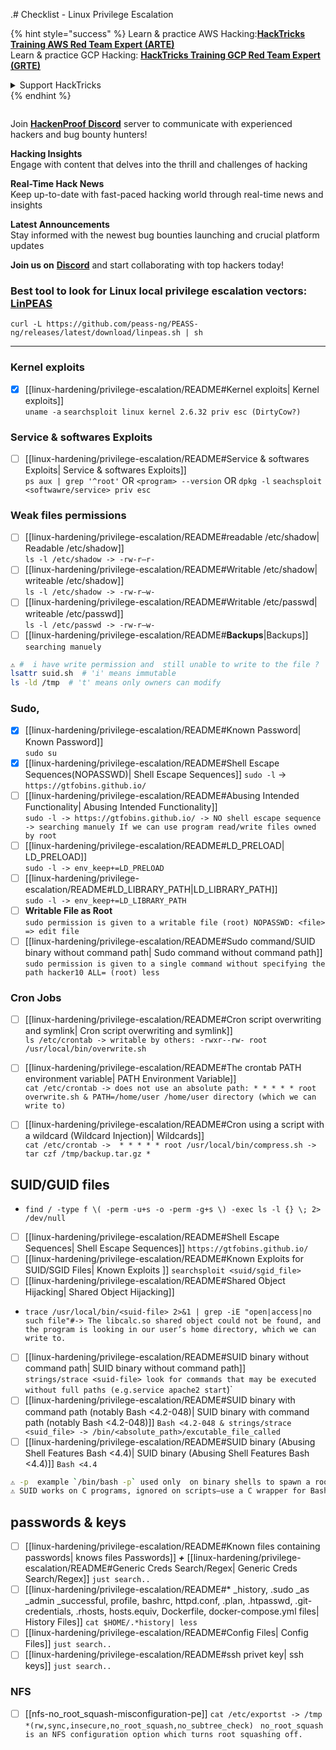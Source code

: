 .# Checklist - Linux Privilege Escalation

{% hint style="success" %}
Learn & practice AWS Hacking:<img src="/.gitbook/assets/arte.png" alt="" data-size="line">[**HackTricks Training AWS Red Team Expert (ARTE)**](https://training.hacktricks.xyz/courses/arte)<img src="/.gitbook/assets/arte.png" alt="" data-size="line">\
Learn & practice GCP Hacking: <img src="/.gitbook/assets/grte.png" alt="" data-size="line">[**HackTricks Training GCP Red Team Expert (GRTE)**<img src="/.gitbook/assets/grte.png" alt="" data-size="line">](https://training.hacktricks.xyz/courses/grte)

<details>

<summary>Support HackTricks</summary>

* Check the [**subscription plans**](https://github.com/sponsors/carlospolop)!
* **Join the** 💬 [**Discord group**](https://discord.gg/hRep4RUj7f) or the [**telegram group**](https://t.me/peass) or **follow** us on **Twitter** 🐦 [**@hacktricks\_live**](https://twitter.com/hacktricks\_live)**.**
* **Share hacking tricks by submitting PRs to the** [**HackTricks**](https://github.com/carlospolop/hacktricks) and [**HackTricks Cloud**](https://github.com/carlospolop/hacktricks-cloud) github repos.

</details>
{% endhint %}

<figure><img src="../.gitbook/assets/image (380).png" alt=""><figcaption></figcaption></figure>

Join [**HackenProof Discord**](https://discord.com/invite/N3FrSbmwdy) server to communicate with experienced hackers and bug bounty hunters!

**Hacking Insights**\
Engage with content that delves into the thrill and challenges of hacking

**Real-Time Hack News**\
Keep up-to-date with fast-paced hacking world through real-time news and insights

**Latest Announcements**\
Stay informed with the newest bug bounties launching and crucial platform updates

**Join us on** [**Discord**](https://discord.com/invite/N3FrSbmwdy) and start collaborating with top hackers today!

### **Best tool to look for Linux local privilege escalation vectors:** [**LinPEAS**](https://github.com/carlospolop/privilege-escalation-awesome-scripts-suite/tree/master/linPEAS)

`curl -L https://github.com/peass-ng/PEASS-ng/releases/latest/download/linpeas.sh | sh`
***
###  Kernel exploits
- [x] [[linux-hardening/privilege-escalation/README#Kernel exploits| Kernel exploits]]  
`uname -a`
`searchsploit linux kernel 2.6.32 priv esc (DirtyCow?)`
### Service & softwares Exploits
- [ ] [[linux-hardening/privilege-escalation/README#Service & softwares Exploits| Service & softwares Exploits]]  
`ps aux | grep '^root'` OR `<program> --version` OR `dpkg -l`
`seachsploit <softwawre/service> priv esc`

### Weak files permissions
- [ ] [[linux-hardening/privilege-escalation/README#readable /etc/shadow| Readable /etc/shadow]]  
`ls -l /etc/shadow -> -rw-r—r-`
- [ ] [[linux-hardening/privilege-escalation/README#Writable /etc/shadow| writeable /etc/shadow]]  
`ls -l /etc/shadow -> -rw-r—w-`
- [ ] [[linux-hardening/privilege-escalation/README#Writable /etc/passwd| writeable /etc/passwd]]  
`ls -l /etc/passwd -> -rw-r—w-`
- [ ] [[linux-hardening/privilege-escalation/README#**Backups**|Backups]] `searching manuely ` 
```bash
⚠️ #  i have write permission and  still unable to write to the file ?
lsattr suid.sh  # 'i' means immutable
ls -ld /tmp  # 't' means only owners can modify
```

### Sudo,

- [x] [[linux-hardening/privilege-escalation/README#Known Password| Known Password]]  
`sudo su`
- [x] [[linux-hardening/privilege-escalation/README#Shell Escape Sequences(NOPASSWD)| Shell Escape Sequences]]
`sudo -l` ->  `https://gtfobins.github.io/`
- [ ] [[linux-hardening/privilege-escalation/README#Abusing Intended Functionality| Abusing Intended Functionality]]  
`sudo -l -> https://gtfobins.github.io/ -> NO shell escape sequence -> searching manuely If we can use program read/write files owned by root`
- [ ] [[linux-hardening/privilege-escalation/README#LD_PRELOAD| LD_PRELOAD]]  
`sudo -l -> env_keep+=LD_PRELOAD`
- [ ] [[linux-hardening/privilege-escalation/README#LD_LIBRARY_PATH|LD_LIBRARY_PATH]]  
`sudo -l -> env_keep+=LD_LIBRARY_PATH`
- [ ] **Writable File as Root**  
`sudo permission is given to a writable file (root) NOPASSWD: <file> => edit file`
- [ ] [[linux-hardening/privilege-escalation/README#Sudo command/SUID binary without command path| Sudo command without command path]]  
`sudo permission is given to a single command without specifying the path hacker10 ALL= (root) less`

### Cron Jobs
- [ ] [[linux-hardening/privilege-escalation/README#Cron script overwriting and symlink| Cron script overwriting and symlink]]  
`ls /etc/crontab -> writable by others: -rwxr--rw- root /usr/local/bin/overwrite.sh`
- [ ] [[linux-hardening/privilege-escalation/README#The crontab PATH environment variable| PATH Environment Variable]]  
`cat /etc/crontab -> does not use an absolute path: * * * * * root overwrite.sh & PATH=/home/user /home/user directory (which we can write to)`

- [ ] [[linux-hardening/privilege-escalation/README#Cron using a script with a wildcard (Wildcard Injection)| Wildcards]]  
`cat /etc/crontab ->  * * * * * root /usr/local/bin/compress.sh -> tar czf /tmp/backup.tar.gz *`

## SUID/GUID files
- `find / -type f \( -perm -u+s -o -perm -g+s \) -exec ls -l {} \; 2> /dev/null`
- [ ] [[linux-hardening/privilege-escalation/README#Shell Escape Sequences| Shell Escape Sequences]]  `https://gtfobins.github.io/`
- [ ] [[linux-hardening/privilege-escalation/README#Known Exploits for SUID/SGID Files| Known Exploits ]]  `searchsploit <suid/sgid_file>`
- [ ] [[linux-hardening/privilege-escalation/README#Shared Object Hijacking| Shared Object Hijacking]]  
- `trace /usr/local/bin/<suid-file> 2>&1 | grep -iE "open|access|no such file"#-> The libcalc.so shared object could not be found, and the program is looking in our user’s home directory, which we can write to.`
- [ ] [[linux-hardening/privilege-escalation/README#SUID binary without command path| SUID binary  without command path]]  
`strings/strace <suid-file> look for commands that may be executed without full paths (e.g.service apache2 start`)`
- [ ] [[linux-hardening/privilege-escalation/README#SUID binary with command path (notably Bash <4.2-048)| SUID binary with command path (notably Bash <4.2-048)]] 
`Bash <4.2-048 & strings/strace <suid_file> -> /bin/<absolute_path>/excutable_file_called`
- [ ] [[linux-hardening/privilege-escalation/README#SUID binary (Abusing Shell Features Bash <4.4)| SUID binary (Abusing Shell Features Bash <4.4)]] 
`Bash <4.4`

```bash
⚠️ -p  example `/bin/bash -p` used only  on binary shells to spawn a root shell **not in all suid files
⚠️ SUID works on C programs, ignored on scripts—use a C wrapper for Bash.
```

## passwords & keys

- [ ] [[linux-hardening/privilege-escalation/README#Known files containing passwords| knows files Passwords]] ***+*** [[linux-hardening/privilege-escalation/README#Generic Creds Search/Regex| Generic Creds Search/Regex]] `just search.. `
- [ ] [[linux-hardening/privilege-escalation/README#* _history, .sudo _as _admin _successful, profile, bashrc, httpd.conf, .plan, .htpasswd, .git-credentials, .rhosts, hosts.equiv, Dockerfile, docker-compose.yml files| History Files]] `cat $HOME/.*history| less`
- [ ] [[linux-hardening/privilege-escalation/README#Config Files| Config Files]] `just search.. `
- [ ] [[linux-hardening/privilege-escalation/README#ssh privet key| ssh keys]] `just search.. `
### NFS 
- [ ] [[nfs-no_root_squash-misconfiguration-pe]] `cat /etc/exportst -> /tmp *(rw,sync,insecure,no_root_squash,no_subtree_check) ` 
   `no_root_squash is an NFS configuration option which turns root squashing off.`